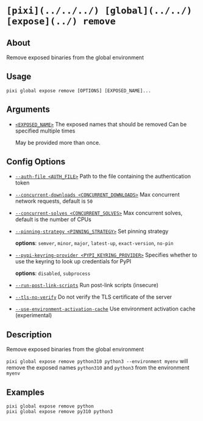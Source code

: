 # `[pixi](../../../) [global](../../) [expose](../) remove`

## About

Remove exposed binaries from the global environment

## Usage

```text
pixi global expose remove [OPTIONS] [EXPOSED_NAME]...

```

## Arguments

- [`<EXPOSED_NAME>`](#arg-%3CEXPOSED_NAME%3E) The exposed names that should be removed Can be specified multiple times

  May be provided more than once.

## Config Options

- [`--auth-file <AUTH_FILE>`](#arg---auth-file) Path to the file containing the authentication token

- [`--concurrent-downloads <CONCURRENT_DOWNLOADS>`](#arg---concurrent-downloads) Max concurrent network requests, default is `50`

- [`--concurrent-solves <CONCURRENT_SOLVES>`](#arg---concurrent-solves) Max concurrent solves, default is the number of CPUs

- [`--pinning-strategy <PINNING_STRATEGY>`](#arg---pinning-strategy) Set pinning strategy

  **options**: `semver`, `minor`, `major`, `latest-up`, `exact-version`, `no-pin`

- [`--pypi-keyring-provider <PYPI_KEYRING_PROVIDER>`](#arg---pypi-keyring-provider) Specifies whether to use the keyring to look up credentials for PyPI

  **options**: `disabled`, `subprocess`

- [`--run-post-link-scripts`](#arg---run-post-link-scripts) Run post-link scripts (insecure)

- [`--tls-no-verify`](#arg---tls-no-verify) Do not verify the TLS certificate of the server

- [`--use-environment-activation-cache`](#arg---use-environment-activation-cache) Use environment activation cache (experimental)

## Description

Remove exposed binaries from the global environment

`pixi global expose remove python310 python3 --environment myenv` will remove the exposed names `python310` and `python3` from the environment `myenv`

## Examples

```shell
pixi global expose remove python
pixi global expose remove py310 python3

```

